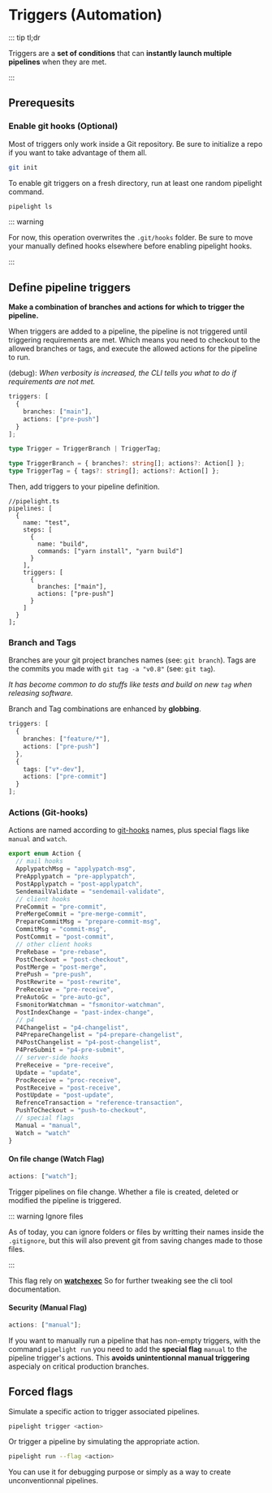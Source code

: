 # Triggers (Automation)

::: tip tl;dr

Triggers are a **set of conditions** that can **instantly launch multiple pipelines** when they are met.

:::

## Prerequesits

### Enable git hooks (Optional)

Most of triggers only work inside a Git repository.
Be sure to initialize a repo if you want to take advantage of them all.

```sh
git init
```

To enable git triggers on a fresh directory, run at least one random pipelight command.

```sh
pipelight ls
```

::: warning

For now, this operation overwrites the `.git/hooks` folder.
Be sure to move your manually defined hooks elsewhere before enabling pipelight hooks.

:::

## Define pipeline triggers

**Make a combination of branches and actions for which to trigger the pipeline.**

When triggers are added to a pipeline, the pipeline is not triggered until triggering requirements are met.
Which means you need to checkout to the allowed branches or tags, and execute the allowed actions for the pipeline to run.

(debug): _When verbosity is increased, the CLI tells you what to do if requirements are not met._

```ts
triggers: [
  {
    branches: ["main"],
    actions: ["pre-push"]
  }
];
```

```ts
type Trigger = TriggerBranch | TriggerTag;

type TriggerBranch = { branches?: string[]; actions?: Action[] };
type TriggerTag = { tags?: string[]; actions?: Action[] };
```

Then, add triggers to your pipeline definition.

```ts{11}
//pipelight.ts
pipelines: [
  {
    name: "test",
    steps: [
      {
        name: "build",
        commands: ["yarn install", "yarn build"]
      }
    ],
    triggers: [
      {
        branches: ["main"],
        actions: ["pre-push"]
      }
    ]
  }
];
```

### Branch and Tags

Branches are your git project branches names (see: `git branch`).
Tags are the commits you made with `git tag -a "v0.8"` (see: `git tag`).

_It has become common to do stuffs like tests and build on new `tag` when releasing software._

Branch and Tag combinations are enhanced by **globbing**.

```ts
triggers: [
  {
    branches: ["feature/*"],
    actions: ["pre-push"]
  },
  {
    tags: ["v*-dev"],
    actions: ["pre-commit"]
  }
];
```

### Actions (Git-hooks)

Actions are named according to [git-hooks](https://githooks.com/) names,
plus special flags like `manual` and `watch`.

```ts
export enum Action {
  // mail hooks
  ApplypatchMsg = "applypatch-msg",
  PreApplypatch = "pre-applypatch",
  PostApplypatch = "post-applypatch",
  SendemailValidate = "sendemail-validate",
  // client hooks
  PreCommit = "pre-commit",
  PreMergeCommit = "pre-merge-commit",
  PrepareCommitMsg = "prepare-commit-msg",
  CommitMsg = "commit-msg",
  PostCommit = "post-commit",
  // other client hooks
  PreRebase = "pre-rebase",
  PostCheckout = "post-checkout",
  PostMerge = "post-merge",
  PrePush = "pre-push",
  PostRewrite = "post-rewrite",
  PreReceive = "pre-receive",
  PreAutoGc = "pre-auto-gc",
  FsmonitorWatchman = "fsmonitor-watchman",
  PostIndexChange = "past-index-change",
  // p4
  P4Changelist = "p4-changelist",
  P4PrepareChangelist = "p4-prepare-changelist",
  P4PostChangelist = "p4-post-changelist",
  P4PreSubmit = "p4-pre-submit",
  // server-side hooks
  PreReceive = "pre-receive",
  Update = "update",
  ProcReceive = "proc-receive",
  PostReceive = "post-receive",
  PostUpdate = "post-update",
  RefrenceTransaction = "reference-transaction",
  PushToCheckout = "push-to-checkout",
  // special flags
  Manual = "manual",
  Watch = "watch"
}
```

#### On file change (Watch Flag)

```ts
actions: ["watch"];
```

Trigger pipelines on file change.
Whether a file is created, deleted or modified the pipeline is triggered.

::: warning Ignore files

As of today, you can ignore folders or files by writting their names inside the `.gitignore`,
but this will also prevent git from saving changes made to those files.

:::

This flag rely on **[watchexec](https://github.com/watchexec/watchexec)**
So for further tweaking see the cli tool documentation.

#### Security (Manual Flag)

```ts
actions: ["manual"];
```

If you want to manually run a pipeline that has non-empty triggers, with the command `pipelight run`
you need to add the **special flag** `manual` to the pipeline trigger's actions.
This **avoids unintentionnal manual triggering** aspecialy on critical production branches.

## Forced flags

Simulate a specific action to trigger associated pipelines.

```sh
pipelight trigger <action>
```

Or trigger a pipeline by simulating the appropriate action.

```sh
pipelight run --flag <action>
```

You can use it for debugging purpose or simply as a way to create unconventionnal pipelines.
